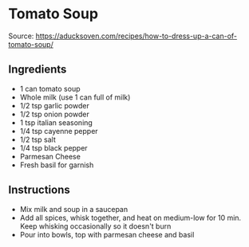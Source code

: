 # Tomato Soup
Source: https://aducksoven.com/recipes/how-to-dress-up-a-can-of-tomato-soup/
## Ingredients
* 1 can tomato soup
* Whole milk (use 1 can full of milk)
* 1/2 tsp garlic powder
* 1/2 tsp onion powder
* 1 tsp italian seasoning
* 1/4 tsp cayenne pepper
* 1/2 tsp salt
* 1/4 tsp black pepper
* Parmesan Cheese
* Fresh basil for garnish

## Instructions
* Mix milk and soup in a saucepan
* Add all spices, whisk together, and heat on medium-low for 10 min.  Keep whisking occasionally so it doesn't burn
* Pour into bowls, top with parmesan cheese and basil
